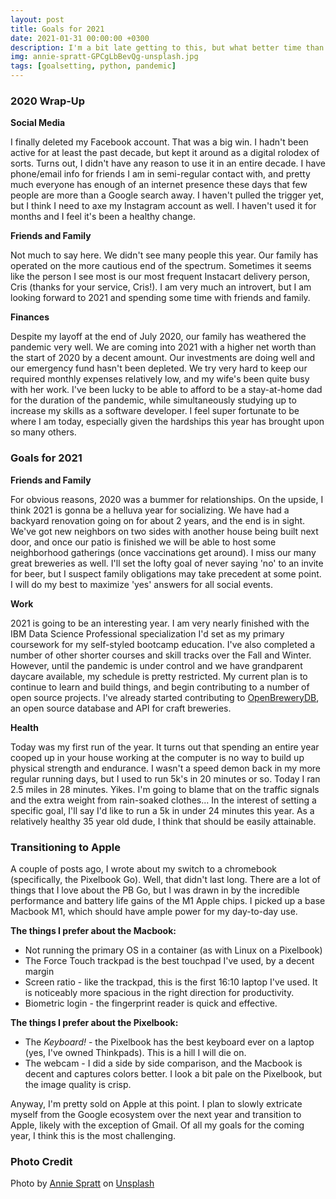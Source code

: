 ```yaml
---
layout: post
title: Goals for 2021
date: 2021-01-31 00:00:00 +0300
description: I'm a bit late getting to this, but what better time than the present to set out some goals for the coming calendar year?
img: annie-spratt-GPCgLbBevQg-unsplash.jpg
tags: [goalsetting, python, pandemic]
---
```


### 2020 Wrap-Up

**Social Media**

I finally deleted my Facebook account. That was a big win. I hadn't been active for at least the past decade, but kept it around as a digital rolodex of sorts. Turns out, I didn't have any reason to use it in an entire decade. I have phone/email info for friends I am in semi-regular contact with, and pretty much everyone has enough of an internet presence these days that few people are more than a Google search away. I haven't pulled the trigger yet, but I think I need to axe my Instagram account as well. I haven't used it for months and I feel it's been a healthy change. 

**Friends and Family**

Not much to say here. We didn't see many people this year. Our family has operated on the more cautious end of the spectrum. Sometimes it seems like the person I see most is our most frequent Instacart delivery person, Cris (thanks for your service, Cris!). I am very much an introvert, but I am looking forward to 2021 and spending some time with friends and family.

**Finances**

Despite my layoff at the end of July 2020, our family has weathered the pandemic very well. We are coming into 2021 with a higher net worth than the start of 2020 by a decent amount. Our investments are doing well and our emergency fund hasn't been depleted. We try very hard to keep our required monthly expenses relatively low, and my wife's been quite busy with her work. I've been lucky to be able to afford to be a stay-at-home dad for the duration of the pandemic, while simultaneously studying up to increase my skills as a software developer. I feel super fortunate to be where I am today, especially given the hardships this year has brought upon so many others.

### Goals for 2021

**Friends and Family**

For obvious reasons, 2020 was a bummer for relationships. On the upside, I think 2021 is gonna be a helluva year for socializing. We have had a backyard renovation going on for about 2 years, and the end is in sight. We've got new neighbors on two sides with another house being built next door, and once our patio is finished we will be able to host some neighborhood gatherings (once vaccinations get around). I miss our many great breweries as well. I'll set the lofty goal of never saying 'no' to an invite for beer, but I suspect family obligations may take precedent at some point. I will do my best to maximize 'yes' answers for all social events. 

**Work**

2021 is going to be an interesting year. I am very nearly finished with the IBM Data Science Professional specialization I'd set as my primary coursework for my self-styled bootcamp education. I've also completed a number of other shorter courses and skill tracks over the Fall and Winter. However, until the pandemic is under control and we have grandparent daycare available, my schedule is pretty restricted. My current plan is to continue to learn and build things, and begin contributing to a number of open source projects. I've already started contributing to [OpenBreweryDB](https://github.com/openbrewerydb/openbrewerydb), an open source database and API for craft breweries.

**Health**

Today was my first run of the year. It turns out that spending an entire year cooped up in your house working at the computer is no way to build up physical strength and endurance. I wasn't a speed demon back in my more regular running days, but I used to run 5k's in 20 minutes or so. Today I ran 2.5 miles in 28 minutes. Yikes. I'm going to blame that on the traffic signals and the extra weight from rain-soaked clothes... 
In the interest of setting a specific goal, I'll say I'd like to run a 5k in under 24 minutes this year. As a relatively healthy 35 year old dude, I think that should be easily attainable.

### Transitioning to Apple

A couple of posts ago, I wrote about my switch to a chromebook (specifically, the Pixelbook Go). Well, that didn't last long. There are a lot of things that I love about the PB Go, but I was drawn in by the incredible performance and battery life gains of the M1 Apple chips. I picked up a base Macbook M1, which should have ample power for my day-to-day use. 

**The things I prefer about the Macbook:**

* Not running the primary OS in a container (as with Linux on a Pixelbook)
* The Force Touch trackpad is the best touchpad I've used, by a decent margin
* Screen ratio - like the trackpad, this is the first 16:10 laptop I've used. It is noticeably more spacious in the right direction for productivity.
* Biometric login - the fingerprint reader is quick and effective.

**The things I prefer about the Pixelbook:**

* The _Keyboard!_ - the Pixelbook has the best keyboard ever on a laptop (yes, I've owned Thinkpads). This is a hill I will die on.
* The webcam - I did a side by side comparison, and the Macbook is decent and captures colors better. I look a bit pale on the Pixelbook, but the image quality is crisp.

Anyway, I'm pretty sold on Apple at this point. I plan to slowly extricate myself from the Google ecosystem over the next year and transition to Apple, likely with the exception of Gmail. Of all my goals for the coming year, I think this is the most challenging. 

### Photo Credit

Photo by [Annie Spratt](https://unsplash.com/@anniespratt?utm_source=unsplash&amp;utm_medium=referral&amp;utm_content=creditCopyText) on [Unsplash](https://unsplash.com/s/photos/blank?utm_source=unsplash&amp;utm_medium=referral&amp;utm_content=creditCopyText)



